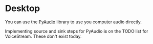 # Desktop

You can use the [PyAudio](https://pypi.org/project/PyAudio/) library to use you computer audio directly.

Implementing source and sink steps for PyAudio is on the TODO list for VoiceStream.  These don't exist today.
